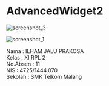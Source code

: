 # AdvancedWidget2
![screenshot_3](https://cloud.githubusercontent.com/assets/22134511/18873316/f8720242-84e8-11e6-925b-6d3e40e847ca.png)

![screenshot_1](https://cloud.githubusercontent.com/assets/22134511/18873320/fd1dab70-84e8-11e6-8059-8e6c0e27e055.png)

Nama      : ILHAM JALU PRAKOSA <br>
Kelas     : XI RPL 2 <br>
No.Absen  : 11 <br>
NIS       : 4725/1444.070 <br>
Sekolah   : SMK Telkom Malang
